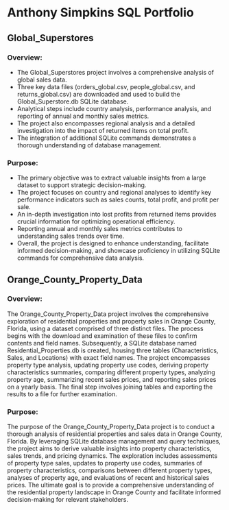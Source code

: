 # Anthony Simpkins SQL Portfolio
## Global_Superstores
### Overview:

- The Global_Superstores project involves a comprehensive analysis of global sales data.
- Three key data files (orders_global.csv, people_global.csv, and returns_global.csv) are
downloaded and used to build the Global_Superstore.db SQLite database.
- Analytical steps include country analysis, performance analysis, and reporting of annual and monthly sales metrics.
- The project also encompasses regional analysis and a detailed investigation into the impact of returned items on total profit.
- The integration of additional SQLite commands demonstrates a thorough understanding of database management.

### Purpose:

- The primary objective was to extract valuable insights from a large dataset to support strategic decision-making.
- The project focuses on country and regional analyses to identify key performance indicators such as sales counts, total profit, and profit per sale.
- An in-depth investigation into lost profits from returned items provides crucial information for optimizing operational efficiency.
- Reporting annual and monthly sales metrics contributes to understanding sales trends over time.
- Overall, the project is designed to enhance understanding, facilitate informed decision-making, and showcase proficiency in utilizing 
SQLite commands for comprehensive data analysis.

## Orange_County_Property_Data
### Overview:
The Orange_County_Property_Data project involves the comprehensive exploration of residential properties and property sales in Orange County, Florida, using a dataset comprised of three distinct files. The process begins with the download and examination of these files to confirm contents and field names. Subsequently, a SQLite database named Residential_Properties.db is created, housing three tables (Characteristics, Sales, and Locations) with exact field names. The project encompasses property type analysis, updating property use codes, deriving property characteristics summaries, comparing different property types, analyzing property age, summarizing recent sales prices, and reporting sales prices on a yearly basis. The final step involves joining tables and exporting the results to a file for further examination.

### Purpose:
The purpose of the Orange_County_Property_Data project is to conduct a thorough analysis of residential properties and sales data in Orange County, Florida. By leveraging SQLite database management and query techniques, the project aims to derive valuable insights into property characteristics, sales trends, and pricing dynamics. The exploration includes assessments of property type sales, updates to property use codes, summaries of property characteristics, comparisons between different property types, analyses of property age, and evaluations of recent and historical sales prices. The ultimate goal is to provide a comprehensive understanding of the residential property landscape in Orange County and facilitate informed decision-making for relevant stakeholders.
